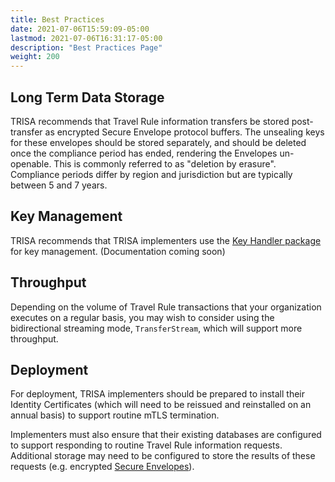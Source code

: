 ```yaml
---
title: Best Practices
date: 2021-07-06T15:59:09-05:00
lastmod: 2021-07-06T16:31:17-05:00
description: "Best Practices Page"
weight: 200
---
```


## Long Term Data Storage
TRISA recommends that Travel Rule information transfers be stored post-transfer as encrypted Secure Envelope protocol buffers. The unsealing keys for these envelopes should be stored separately, and should be deleted once the compliance period has ended, rendering the Envelopes un-openable. This is commonly referred to as "deletion by erasure". Compliance periods differ by region and jurisdiction but are typically between 5 and 7 years.

## Key Management
TRISA recommends that TRISA implementers use the [Key Handler package](https://github.com/trisacrypto/trisa/tree/main/pkg/trisa/handler) for key management. (Documentation coming soon)

## Throughput
Depending on the volume of Travel Rule transactions that your organization executes on a regular basis, you may wish to consider using the bidirectional streaming mode, `TransferStream`, which will support more throughput.

## Deployment
For deployment, TRISA implementers should be prepared to install their Identity Certificates (which will need to be reissued and reinstalled on an annual basis) to support routine mTLS termination. 

Implementers must also ensure that their existing databases are configured to support responding to routine Travel Rule information requests. Additional storage may need to be configured to store the results of these requests (e.g. encrypted [Secure Envelopes](https://trisa.dev/secure-envelopes/)).